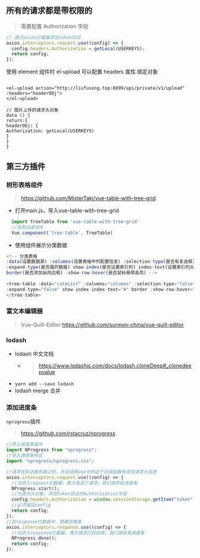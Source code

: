 ## 所有的请求都是带权限的

> 需要配置 Authorization 字段

```javascript
// 通过axios拦截器添加token验证
axios.interceptors.request.use((config) => {
  config.headers.Authorization = getLocal(USERKEYS);
  return config;
});
```

使用 element 组件时
el-upload 可以配置 headers 属性 绑定对象

```vue

<el-upload action="http://liufusong.top:8899/api/private/v1/upload" :headers="headerObj">
</el-upload>

// 图片上传的请求头对象
data () {
return:{
headerObj: {
Authorization: getLocal(USERKEYS)
}
}
}
```

## 第三方插件

### 树形表格组件

> https://github.com/MisterTaki/vue-table-with-tree-grid  <br />
+ 打开main.js，导入vue-table-with-tree-grid
```js
  import TreeTable from 'vue-table-with-tree-grid'
  //全局注册组件
  Vue.component('tree-table', TreeTable)
```
+ 使用组件展示分类数据
```js
<!-- 分类表格
:data(设置数据源) :columns(设置表格中列配置信息) :selection-type(是否有复选框)
:expand-type(是否展开数据) show-index(是否设置索引列) index-text(设置索引列头)
border(是否添加纵向边框) :show-row-hover(是否鼠标悬停高亮) -->
    
<tree-table :data="cateList" :columns="columns" :selection-type="false"
:expand-type="false" show-index index-text="#" border :show-row-hover="false">
</tree-table>
```

### 富文本编辑器

> Vue-Quill-Editor
> https://github.com/surmon-china/vue-quill-editor

### lodash

- lodash 中文文档
    - > https://www.lodashjs.com/docs/lodash.cloneDeep#_clonedeepvalue
- `yarn add --save lodash`
- lodash merge 合并

### 添加进度条

`nprogress`插件

> https://github.com/rstacruz/nprogress

```javascript
//导入进度条插件
import NProgress from "nprogress";
//导入进度条样式
import "nprogress/nprogress.css";

//请求在到达服务器之前，先会调用use中的这个回调函数来添加请求头信息
axios.interceptors.request.use((config) => {
  //当进入request拦截器，表示发送了请求，我们就开启进度条
  NProgress.start();
  //为请求头对象，添加token验证的Authorization字段
  config.headers.Authorization = window.sessionStorage.getItem("token");
  //必须返回config
  return config;
});
//在response拦截器中，隐藏进度条
axios.interceptors.response.use((config) => {
  //当进入response拦截器，表示请求已经结束，我们就结束进度条
  NProgress.done();
  return config;
});
```
